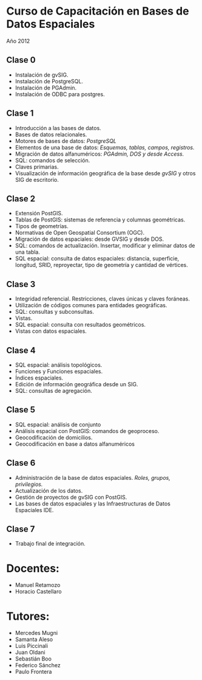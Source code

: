 # Curso de Capacitación en Bases de Datos Espaciales

Año 2012

## Clase 0

- Instalación de gvSIG.
- Instalación de PostgreSQL.
- Instalación de PGAdmin.
- Instalación de ODBC para postgres.

## Clase 1
- Introducción a las bases de datos.
- Bases de datos relacionales.
- Motores de bases de datos: *PostgreSQL*
- Elementos de una base de datos: *Esquemas, tablas, campos, registros.*
- Migración de datos alfanuméricos: *PGAdmin, DOS y desde Access.*
- SQL: comandos de selección.
- Claves primarias.
- Visualización de información geográfica de la base desde *gvSIG* y otros SIG de escritorio.


## Clase 2
- Extensión PostGIS.
- Tablas de PostGIS: sistemas de referencia y columnas geométricas. 
- Tipos de geometrías.
- Normativas de Open Geospatial Consortium (OGC).
- Migración de datos espaciales: desde GVSIG y desde DOS.
- SQL: comandos de actualización. Insertar, modificar y eliminar datos de una tabla.
- SQL espacial: consulta de datos espaciales: distancia, superficie, longitud, SRID, reproyectar, tipo de geometría y cantidad de vértices.

## Clase 3
- Integridad referencial. Restricciones, claves únicas y claves foráneas.
- Utilización de códigos comunes para entidades geográficas.
- SQL: consultas y subconsultas.
- Vistas.
- SQL espacial: consulta con resultados geométricos.
- Vistas con datos espaciales.

## Clase 4
- SQL espacial: análisis topológicos.
- Funciones y Funciones espaciales.
- Índices espaciales.
- Edición de información geográfica desde un SIG.
- SQL: consultas de agregación.

## Clase 5
- SQL espacial: análisis de conjunto
- Análisis espacial con PostGIS: comandos de geoproceso.
- Geocodificación de domicilios.
- Geocodificación en base a datos alfanuméricos

## Clase 6
- Administración de la base de datos espaciales. *Roles, grupos, privilegios.*
- Actualización de los datos.
- Gestión de proyectos de gvSIG con PostGIS.
- Las bases de datos espaciales y las Infraestructuras de Datos Espaciales IDE.

## Clase 7
- Trabajo final de integración.

# Docentes:
- Manuel Retamozo
- Horacio Castellaro

# Tutores:
- Mercedes Mugni
- Samanta Aleso
- Luis Piccinali
- Juan Oldani
- Sebastián Boo
- Federico Sánchez
- Paulo Frontera
